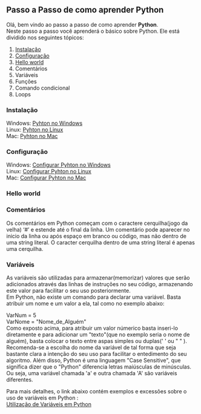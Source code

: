 ## Passo a Passo de como aprender Python

Olá, bem vindo ao passo a passo de como aprender **Python**.  
Neste passo a passo você aprenderá o básico sobre Python. Ele está dividido nos seguintes tópicos:

1. [Instalação](https://github.com/matanjos/ProjetoFinalEngSoftware3/blob/main/Passo_a_passo_Python.md#instala%C3%A7%C3%A3o)  
2. [Configuração](https://github.com/matanjos/ProjetoFinalEngSoftware3/blob/main/Passo_a_passo_Python.md#configura%C3%A7%C3%A3o)  
3. [Hello world](https://github.com/matanjos/ProjetoFinalEngSoftware3/blob/main/Passo_a_passo_Python.md#hello-world)  
4. Comentários  
5. Variáveis  
6. Funções  
7. Comando condicional  
8. Loops

### Instalação  

Windows: [Pyhton no Windows](https://docs.python.org/pt-br/3/using/windows.html#the-full-installer)  
Linux: [Pyhton no Linux](https://docs.python.org/pt-br/3/using/unix.html?highlight=linux#getting-and-installing-the-latest-version-of-python)  
Mac: [Pyhton no Mac](https://docs.python.org/pt-br/3/using/mac.html?highlight=mac#getting-and-installing-macpython)  

### Configuração  

Windows: [Configurar Pyhton no Windows](https://docs.python.org/pt-br/3/using/windows.html#configuring-python)  
Linux: [Configurar Pyhton no Linux](https://docs.python.org/pt-br/3/using/unix.html?highlight=linux#getting-and-installing-the-latest-version-of-python)  
Mac: [Configurar Pyhton no Mac](https://docs.python.org/pt-br/3/using/mac.html?highlight=mac#getting-and-installing-macpython)  

### Hello world  


### Comentários  

Os comentários em Python começam com o caractere cerquilha(jogo da velha) ‘#’ e estende até o final da linha. 
Um comentário pode aparecer no inicio da linha ou após espaço em branco ou código, mas não dentro de uma string literal. 
O caracter cerquilha dentro de uma string literal é apenas uma cerquilha.  


### Variáveis

As variáveis são utilizadas para armazenar(memorizar) valores que serão adicionados através das linhas de instruções no seu código, armazenando este valor para facilitar o seu uso posteriormente.  
Em Python, não existe um comando para declarar uma variável. Basta atribuir um nome e um valor a ela, tal como no exemplo abaixo:  

VarNum  = 5  
VarNome = "Nome_de_Alguém"  
Como exposto acima, para atribuir um valor númerico basta inseri-lo diretamente e para adicionar um "texto"(que no exemplo seria o nome de alguém), basta colocar o texto entre aspas simples ou duplas(' '  ou "  " ).  
Recomenda-se a escolha do nome da variável de tal forma que seja bastante clara a intenção do seu uso para facilitar o entedimento do seu algoritmo. Além disso, Python é uma linguagem "Case Sensitive", que significa dizer que o "Python" diferencia letras maiúsculas de minúsculas. Ou seja, uma variável chamada 'a' e outra chamada 'A' são variáveis diferentes.  
  
 Para mais detalhes, o link abaixo contém exemplos e excessões sobre o uso de variáveis em Python :  
 [Utilização de Variáveis em Python](https://www.explorandoti.com.br/o-que-sao-variaveis-e-como-funcionam-no-python-3/)






